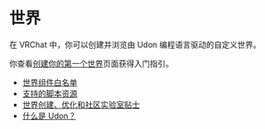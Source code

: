 # 世界
在 VRChat 中，你可以创建并浏览由 Udon 编程语言驱动的自定义世界。

你查看[创建你的第一个世界](/official-creator-docs/worlds/creating-your-first-world)页面获得入门指引。

- [世界组件白名单](https://creators.vrchat.com/worlds/whitelisted-world-components) 
- [支持的脚本资源](https://creators.vrchat.com/worlds/supported-assets) 
- [世界创建、优化和社区实验室贴士](https://creators.vrchat.com/worlds/submitting-a-world-to-be-made-public)
- [什么是 Udon？](/official-creator-docs/worlds/udon/)